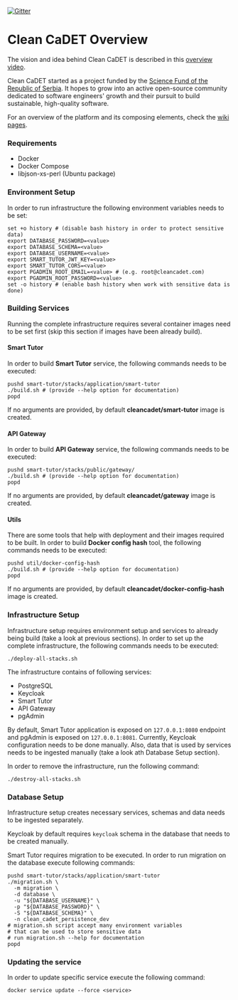 [![Gitter](https://badges.gitter.im/Clean-CaDET/community.svg)](https://gitter.im/Clean-CaDET/community?utm_source=badge&utm_medium=badge&utm_campaign=pr-badge)

# Clean CaDET Overview
The vision and idea behind Clean CaDET is described in this [overview video](https://www.youtube.com/watch?v=fBENFfjC49A).

Clean CaDET started as a project funded by the [Science Fund of the Republic of Serbia](http://fondzanauku.gov.rs/?lang=en). It hopes to grow into an active open-source community dedicated to software engineers' growth and their pursuit to build sustainable, high-quality software.

For an overview of the platform and its composing elements, check the [wiki pages](https://github.com/Clean-CaDET/platform/wiki).

### Requirements
- Docker
- Docker Compose
- libjson-xs-perl (Ubuntu package) 

### Environment Setup

In order to run infrastructure the following environment variables needs to be set:
```shell
set +o history # (disable bash history in order to protect sensitive data)
export DATABASE_PASSWORD=<value>
export DATABASE_SCHEMA=<value>
export DATABASE_USERNAME=<value>
export SMART_TUTOR_JWT_KEY=<value>
export SMART_TUTOR_CORS=<value>
export PGADMIN_ROOT_EMAIL=<value> # (e.g. root@cleancadet.com)
export PGADMIN_ROOT_PASSWORD=<value>
set -o history # (enable bash history when work with sensitive data is done)
```
    
### Building Services

Running the complete infrastructure requires several container images need to be set first 
(skip this section if images have been already build).

#### Smart Tutor

In order to build **Smart Tutor** service, the following commands needs to be executed:
```shell
pushd smart-tutor/stacks/application/smart-tutor
./build.sh # (provide --help option for documentation)
popd
```

If no arguments are provided, by default **cleancadet/smart-tutor** image is created.

#### API Gateway

In order to build **API Gateway** service, the following commands needs to be executed:
```shell
pushd smart-tutor/stacks/public/gateway/
./build.sh # (provide --help option for documentation)
popd
```

If no arguments are provided, by default **cleancadet/gateway** image is created.

#### Utils

There are some tools that help with deployment and their images required to be built.
In order to build **Docker config hash** tool, the following commands needs to be executed:
```shell
pushd util/docker-config-hash
./build.sh # (provide --help option for documentation)
popd
```

If no arguments are provided, by default **cleancadet/docker-config-hash** image is created.


### Infrastructure Setup

Infrastructure setup requires environment setup and services to already being build 
(take a look at previous sections). In order to set up the complete infrastructure,
the following commands needs to be executed:
```shell
./deploy-all-stacks.sh
``` 

The infrastructure contains of following services:
- PostgreSQL 
- Keycloak
- Smart Tutor
- API Gateway
- pgAdmin

By default, Smart Tutor application is exposed on `127.0.0.1:8080` endpoint
and pgAdmin is exposed on `127.0.0.1:8081`.
Currently, Keycloak configuration needs to be done manually. Also, data that 
is used by services needs to be ingested manually (take a 
look ath Database Setup section).


In order to remove the infrastructure, run the following command:
```shell
./destroy-all-stacks.sh
```

### Database Setup

Infrastructure setup creates necessary services, schemas and data needs to be ingested
separately.  

Keycloak by default requires `keycloak` schema in the database that needs 
to be created manually.  

Smart Tutor requires migration to be executed. In order to run migration on
the database execute following commands:
```shell
pushd smart-tutor/stacks/application/smart-tutor
./migration.sh \
  -m migration \
  -d database \
  -u "${DATABASE_USERNAME}" \
  -p "${DATABASE_PASSWORD}" \
  -S "${DATABASE_SCHEMA}" \
  -n clean_cadet_persistence_dev
# migration.sh script accept many environment variables 
# that can be used to store sensitive data
# run migration.sh --help for documentation
popd
```

### Updating the service

In order to update specific service execute the following command:
```shell
docker service update --force <service>
```

    